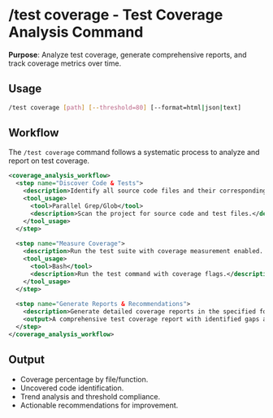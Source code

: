 # /test coverage - Test Coverage Analysis Command

**Purpose**: Analyze test coverage, generate comprehensive reports, and track coverage metrics over time.

## Usage
```bash
/test coverage [path] [--threshold=80] [--format=html|json|text]
```

## Workflow

The `/test coverage` command follows a systematic process to analyze and report on test coverage.

```xml
<coverage_analysis_workflow>
  <step name="Discover Code & Tests">
    <description>Identify all source code files and their corresponding test files within the specified path. Also, detect the testing framework in use.</description>
    <tool_usage>
      <tool>Parallel Grep/Glob</tool>
      <description>Scan the project for source code and test files.</description>
    </tool_usage>
  </step>
  
  <step name="Measure Coverage">
    <description>Run the test suite with coverage measurement enabled. Calculate coverage percentages for lines, branches, and functions, and identify uncovered code.</description>
    <tool_usage>
      <tool>Bash</tool>
      <description>Run the test command with coverage flags.</description>
    </tool_usage>
  </step>
  
  <step name="Generate Reports & Recommendations">
    <description>Generate detailed coverage reports in the specified format, highlight coverage gaps, and provide actionable recommendations for improving test coverage.</description>
    <output>A comprehensive test coverage report with identified gaps and recommendations.</output>
  </step>
</coverage_analysis_workflow>
```

## Output
- Coverage percentage by file/function.
- Uncovered code identification.
- Trend analysis and threshold compliance.
- Actionable recommendations for improvement.